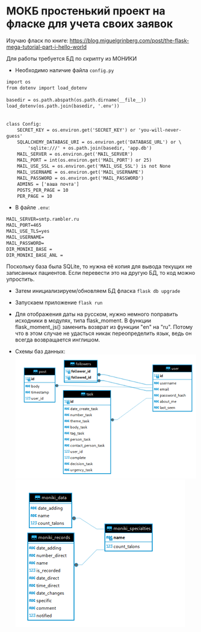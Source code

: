 # МОКБ простенький проект на фласке для учета своих заявок
Изучаю фласк по книге: https://blog.miguelgrinberg.com/post/the-flask-mega-tutorial-part-i-hello-world


Для работы требуется БД по скрипту из МОНИКИ

* Необходимо наличие файла `config.py`
```
import os
from dotenv import load_dotenv

basedir = os.path.abspath(os.path.dirname(__file__))
load_dotenv(os.path.join(basedir, '.env'))


class Config:
    SECRET_KEY = os.environ.get('SECRET_KEY') or 'you-will-never-guess'
    SQLALCHEMY_DATABASE_URI = os.environ.get('DATABASE_URL') or \
        'sqlite:///' + os.path.join(basedir, 'app.db')
    MAIL_SERVER = os.environ.get('MAIL_SERVER')
    MAIL_PORT = int(os.environ.get('MAIL_PORT') or 25)
    MAIL_USE_SSL = os.environ.get('MAIL_USE_SSL') is not None
    MAIL_USERNAME = os.environ.get('MAIL_USERNAME')
    MAIL_PASSWORD = os.environ.get('MAIL_PASSWORD')
    ADMINS = ['ваша почта']
    POSTS_PER_PAGE = 10
    PER_PAGE = 10
```

* В файле `.env`:
```
MAIL_SERVER=smtp.rambler.ru
MAIL_PORT=465
MAIL_USE_TLS=yes
MAIL_USERNAME=
MAIL_PASSWORD=
DIR_MONIKI_BASE =
DIR_MONIKI_BASE_ANL =
```

Поскольку база была SQLite, то нужна её копия для вывода текущих не записанных пациентов. Если перевести это на другую БД, то код можно упростить.

* Затем инициализируем/обновляем БД фласка
`flask db upgrade`

* Запускаем приложение
`flask run`

* Для отображения даты на русском, нужно немного поправить исходники в модулях, типа flask_moment.
В функции flask_moment_js() заменить возврат из функции "en" на "ru". Потому что в этом случае не удасться никак переопределить язык, ведь он всегда возвращается инглишом.

* Схемы баз данных:
![Схема бд фласка](https://github.com/DinoWithPython/mokb_help_desk/blob/main/schemes_jpg/flask_bd.png)
![Схема бд МОНИКИ](https://github.com/DinoWithPython/mokb_help_desk/blob/main/schemes_jpg/Схема%20БД%20МОНИКИ.png)